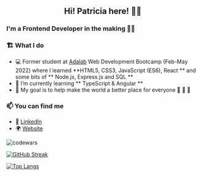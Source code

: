 
<h2 align="center"> Hi! Patricia here! 👋🏻 </h2>

### I'm a Frontend Developer in the making 👩‍💻 

### 🏗️ What I do

- 💻 Former student at [Adalab](https://github.com/Adalab) Web Development Bootcamp (Feb-May 2022) where I learned **HTML5, CSS3, JavaScript (ES6), React ** and some bits of ** Node.js, Express.js  and SQL **
- 🌱 I’m currently learning ** TypeScript & Angular **
- 🌟 My goal is to help make the world a better place for everyone 🐰 🦊 🐷

### 📫 You can find me

- 💼 [LinkedIn](https://www.linkedin.com/in/patriciapallaresgonzalez) 
- 🌍 [Website](https://patriciapallares.github.io/web-page/)

<p ><img src=https://www.codewars.com/users/patriciapallares/badges/large alt="codewars" /></p>

[![GitHub Streak](https://github-readme-streak-stats.herokuapp.com?user=patriciapallares&theme=vue&hide_border=true&date_format=j%20M%5B%20Y%5D)](https://git.io/streak-stats)

[![Top Langs](https://github-readme-stats.vercel.app/api/top-langs/?username=patriciapallares&theme=vue&hide_border=true&date_format=j%20M%5B%20Y%5D&layout=compact)](https://github.com/anuraghazra/github-readme-stats)
